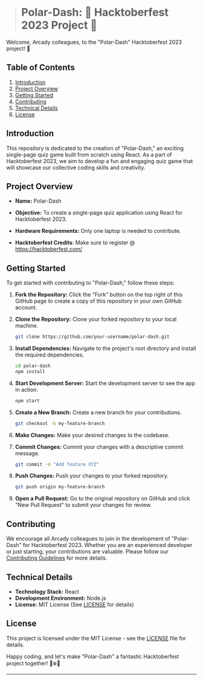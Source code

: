 > # Polar-Dash: 🎃 Hacktoberfest 2023 Project 👻

Welcome, Arcady colleagues, to the "Polar-Dash" Hacktoberfest 2023 project! 🚀

## Table of Contents

1. [Introduction](#introduction)
2. [Project Overview](#project-overview)
3. [Getting Started](#getting-started)
4. [Contributing](#contributing)
5. [Technical Details](#technical-details)
6. [License](#license)

## Introduction

This repository is dedicated to the creation of "Polar-Dash," an exciting single-page quiz game built from scratch using React. As a part of Hacktoberfest 2023, we aim to develop a fun and engaging quiz game that will showcase our collective coding skills and creativity.

## Project Overview

- **Name:** Polar-Dash
- **Objective:** To create a single-page quiz application using React for Hacktoberfest 2023.
- **Hardware Requirements:** Only one laptop is needed to contribute.

- **Hacktoberfest Credits**: Make sure to register @ https://hacktoberfest.com/

## Getting Started

To get started with contributing to "Polar-Dash," follow these steps:

1. **Fork the Repository:** Click the "Fork" button on the top right of this GitHub page to create a copy of this repository in your own GitHub account.

2. **Clone the Repository:** Clone your forked repository to your local machine.

   ```bash
   git clone https://github.com/your-username/polar-dash.git
   ```

3. **Install Dependencies:** Navigate to the project's root directory and install the required dependencies.

   ```bash
   cd polar-dash
   npm install
   ```

4. **Start Development Server:** Start the development server to see the app in action.

   ```bash
   npm start
   ```

5. **Create a New Branch:** Create a new branch for your contributions.

   ```bash
   git checkout -b my-feature-branch
   ```

6. **Make Changes:** Make your desired changes to the codebase.

7. **Commit Changes:** Commit your changes with a descriptive commit message.

   ```bash
   git commit -m "Add feature XYZ"
   ```

8. **Push Changes:** Push your changes to your forked repository.

   ```bash
   git push origin my-feature-branch
   ```

9. **Open a Pull Request:** Go to the original repository on GitHub and click "New Pull Request" to submit your changes for review.

## Contributing

We encourage all Arcady colleagues to join in the development of "Polar-Dash" for Hacktoberfest 2023. Whether you are an experienced developer or just starting, your contributions are valuable. Please follow our [Contributing Guidelines](CONTRIBUTING.md) for more details.

## Technical Details

- **Technology Stack:** React
- **Development Environment:** Node.js
- **License:** MIT License (See [LICENSE](LICENSE) for details)

## License

This project is licensed under the MIT License - see the [LICENSE](LICENSE) file for details.

Happy coding, and let's make "Polar-Dash" a fantastic Hacktoberfest project together! 🐻❄️🎉

---

